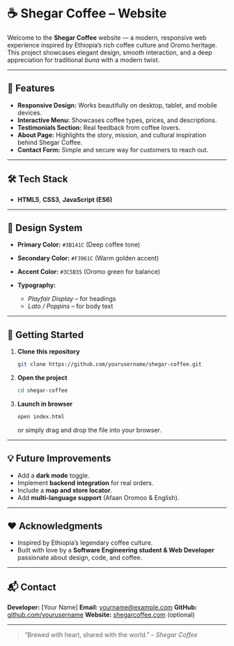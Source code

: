 # ☕ Shegar Coffee – Website

Welcome to the **Shegar Coffee** website — a modern, responsive web experience inspired by Ethiopia’s rich coffee culture and Oromo heritage.
This project showcases elegant design, smooth interaction, and a deep appreciation for traditional *buna* with a modern twist.

---

## 🌿 Features

* **Responsive Design:** Works beautifully on desktop, tablet, and mobile devices.
* **Interactive Menu:** Showcases coffee types, prices, and descriptions.
* **Testimonials Section:** Real feedback from coffee lovers.
* **About Page:** Highlights the story, mission, and cultural inspiration behind Shegar Coffee.
* **Contact Form:** Simple and secure way for customers to reach out.

---

## 🛠️ Tech Stack

* **HTML5**, **CSS3**, **JavaScript (ES6)**
---

## 🎨 Design System

* **Primary Color:** `#3B141C` (Deep coffee tone)
* **Secondary Color:** `#F3961C` (Warm golden accent)
* **Accent Color:** `#3C5B35` (Oromo green for balance)
* **Typography:**

  * *Playfair Display* – for headings
  * *Lato / Poppins* – for body text

---

## 🚀 Getting Started

1. **Clone this repository**

   ```bash
   git clone https://github.com/yourusername/shegar-coffee.git
   ```
2. **Open the project**

   ```bash
   cd shegar-coffee
   ```
3. **Launch in browser**

   ```bash
   open index.html
   ```

   or simply drag and drop the file into your browser.

---

## 💡 Future Improvements

* Add a **dark mode** toggle.
* Implement **backend integration** for real orders.
* Include a **map and store locator**.
* Add **multi-language support** (Afaan Oromoo & English).

---

## ❤️ Acknowledgments

* Inspired by Ethiopia’s legendary coffee culture.
* Built with love by a **Software Engineering student & Web Developer** passionate about design, code, and coffee.

---

## 📬 Contact

**Developer:** [Your Name]
**Email:** [yourname@example.com](mailto:yourname@example.com)
**GitHub:** [github.com/yourusername](https://github.com/yourusername)
**Website:** [shegarcoffee.com](#) (optional)

---

> “Brewed with heart, shared with the world.” – *Shegar Coffee*
